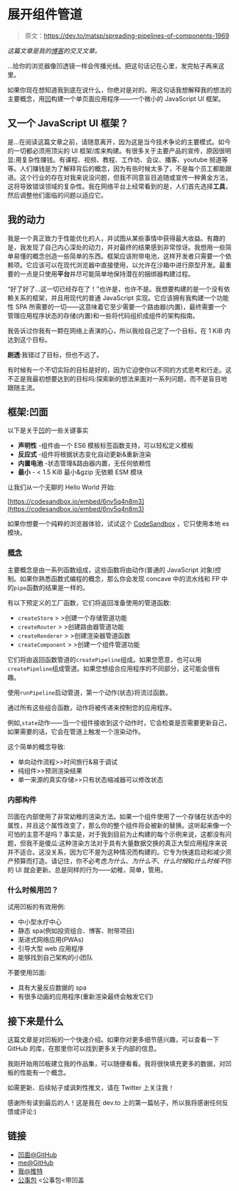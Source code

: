 # 展开组件管道

> 原文：<https://dev.to/matsp/spreading-pipelines-of-components-1969>

*这篇文章是我的[博客](https://www.matspfeiffer.dev/blog/2019-05-15_spreading-pipelines.html)的交叉文章。*

...给你的浏览器像凹透镜一样会传播光线。把这句话记在心里，发完帖子再来这里。

如果你现在想知道我到底在说什么，你绝对是对的。用这句话我想解释我的想法的主要概念，用[凹](https://github.com/concave-org/concave)构建一个单页面应用程序——一个微小的 JavaScript UI 框架。

## 又一个 JavaScript UI 框架？

是...在阅读这篇文章之前，请随意离开，因为这是当今技术争论的主要模式。如今的一切都必须用顶尖的 UI 框架/库来构建。有很多关于主要产品的宣传，原因很明显:用复杂性赚钱。有课程、视频、教程、工作坊、会议、播客、youtube 频道等等。人们赚钱是为了解释背后的概念，因为有些时候太多了，不是每个员工都能跟进。这个行业的存在对我来说没问题，但我不同意盲目追随或宣传一种黄金方法，这将导致错误领域的复杂性。我在网络平台上经常看到的是，人们首先选择**工具**，然后调整他们面临的问题以适应它。

## 我的动力

我是一个真正致力于性能优化的人，并试图从某些事情中获得最大收益。有趣的是，我发现了自己内心深处的动力，并对最终的结果感到非常惊讶。我想用一些简单易懂的概念创造一些简单的东西。框架应该附带电池，这样开发者只需要一个依赖项。它应该可以在现代浏览器中直接使用，以允许在沙箱中进行原型开发。最重要的一点是只使用**平台**并尽可能简单地保持潜在的捆绑器构建过程。

“好了好了...这一切已经存在了！”也许是，也许不是。我想要构建的是一个没有依赖关系的框架，并且用现代的普通 JavaScript 实现。它应该拥有我构建一个功能性 SPA 所需要的一切——这意味着它至少需要一个路由器(内置)，最终需要一个管理应用程序状态的存储(内置)和一些将代码组织成组件的架构指南。

我告诉过你我有一颗在网络上表演的心，所以我给自己定了一个目标，在 1 KiB 内达到这个目标。

**剧透**:我错过了目标，但也不远了。

有时候有一个不切实际的目标是好的，因为它迫使你以不同的方式思考和行走。这不正是我最初想要达到的目标吗:探索新的想法来面对一系列问题，而不是盲目地跟随主流。

## 框架:凹面

以下是关于[凹](https://github.com/concave-org/concave)的一些关键事实

*   **声明性** -组件由一个 ES6 模板标签函数支持，可以轻松定义模板
*   **反应式** -组件将根据状态变化自动更新&重新渲染
*   **内置电池** -状态管理&路由器内置，无任何依赖性
*   **最小** - < 1.5 KiB 最小&gzip 无依赖 ESM 模块

让我们从一个无聊的 Hello World 开始:

[https://codesandbox.io/embed/6nv5q4n8m3](https://codesandbox.io/embed/6nv5q4n8m3)

如果你想要一个纯粹的浏览器体验，试试这个 [CodeSandbox](https://codesandbox.io/s/github/concave-org/codesandbox-esm) ，它只使用本地 es 模块。

### [概念](https://github.com/concave-org/concave#concept)

主要概念是由一系列函数组成，这些函数将由动作(普通的 JavaScript 对象)控制。如果你熟悉函数式编程的概念，那么你会发现 concave 中的流水线和 FP 中的`pipe`函数的结果是一样的。

有以下预定义的工厂函数，它们将返回准备使用的管道函数:

*   `createStore` > >创建一个存储管道功能
*   `createRouter` > >创建路由器管道功能
*   `createRenderer` > >创建渲染器管道函数
*   `createComponent` > >创建一个组件管道功能

它们将由返回函数管道的`createPipeline`组成。如果您愿意，也可以用`createPipeline`组成管道。如果您想组合应用程序的不同部分，这可能会很有趣。

使用`runPipeline`启动管道，第一个动作(状态)将流过函数。

通过所有这些组合函数，动作将被传递来控制您的应用程序。

例如,`state`动作——当一个组件接收到这个动作时，它会检查是否需要更新自己，如果需要的话，它会在管道上触发一个渲染动作。

这个简单的概念导致:

*   单向动作流程>>时间旅行&易于调试
*   纯组件>>预测渲染结果
*   单一来源的真实存储>>只有状态缩减器可以修改状态

### 内部构件

凹面在内部使用了非常幼稚的渲染方法。如果一个组件使用了一个存储在状态中的属性，并且这个属性改变了，那么你的整个组件将会被新的替换。这听起来像一个可怕的主意不是吗？事实是，对于我到目前为止构建的每个示例来说，这都没有问题，但我不是傻瓜:这种渲染方法对于具有大量数据交换的真正大型应用程序来说并不适合。这没关系，因为它不是为这种情况而构建的。它专为快速启动和减少资产预算而打造。请记住，你不必考虑*为什么*、*为什么不*、*什么时候*和*什么时候不*你的 UI 就会更新。总是同样的行为——幼稚，简单，管用。

### 什么时候用凹？

试用凹板的有效用例:

*   中小型水疗中心
*   静态 spa(例如投资组合、博客、附带项目)
*   渐进式网络应用(PWAs)
*   引导大型 web 应用程序
*   能够找到自己架构的小团队

不要使用凹面:

*   具有大量反应数据的 spa
*   有很多动画的应用程序(重新渲染最终会触发它们)

## 接下来是什么

这篇文章是对凹板的一个快速介绍。如果你对更多细节感兴趣，可以查看一下 GitHub 的库，在那里你可以找到更多关于内部的信息。

我刚开始用凹板建立我的作品集，可以随便看看。我将很快填充更多的数据，对凹板的性能有一个概念。

如需更新、后续帖子或讽刺性推文，请在 Twitter 上关注我！

感谢所有读到最后的人！这是我在 dev.to 上的第一篇帖子，所以我将感谢任何反馈或评论:)

## 链接

*   [凹面@GitHub](https://github.com/concave-org/concave)
*   [me@GitHub](https://github.com/matsp)
*   [我@推特](https://twitter.com/matspfeiffer)
*   [公事包](https://www.matspfeiffer.dev) <公事包<带凹盖